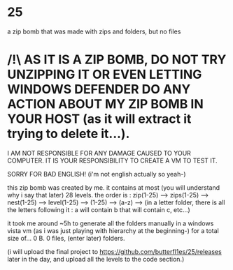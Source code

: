 # 25
a zip bomb that was made with zips and folders, but no files


# /!\ AS IT IS A ZIP BOMB, DO NOT TRY UNZIPPING IT OR EVEN LETTING WINDOWS DEFENDER DO ANY ACTION ABOUT MY ZIP BOMB IN YOUR HOST (as it will extract it trying to delete it...).
I AM NOT RESPONSIBLE FOR ANY DAMAGE CAUSED TO YOUR COMPUTER. IT IS YOUR RESPONSIBILITY TO CREATE A VM TO TEST IT.

SORRY FOR BAD ENGLISH! (i'm not english actually so yeah-)

this zip bomb was created by me. it contains at most (you will understand why i say that later) 28 levels.
the order is : zip(1-25) --> zips(1-25) --> nest(1-25) --> level(1-25) --> (1-25) --> (a-z) --> (in a letter folder, there is all the letters following it : a will contain b that will contain c, etc...)

it took me around ~5h to generate all the folders manually in a windows vista vm (as i was just playing with hierarchy at the beginning-) for a total size of... 0 B.
0 files, (enter later) folders.

(i will upload the final project to https://github.com/butterfl1es/25/releases later in the day, and upload all the levels to the code section.)
